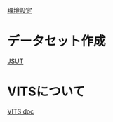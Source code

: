 [環境設定](doc/001_Setting.md)

# データセット作成

[JSUT](src/dataset/jsut/README.md)

# VITSについて

[VITS doc](src/models/vits/README.md)